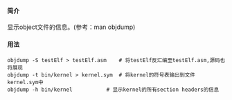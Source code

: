#### 简介

显示object文件的信息。(参考：man objdump)

#### 用法

```shell
objdump -S testElf > testElf.asm	# 将testElf反汇编至testElf.asm,源码也将展现
objdump -t bin/kernel > kernel.sym	# 将kernel的符号表输出到文件kernel.sym中
objdump -h bin/kernel			# 显示kernel的所有section headers的信息
```

